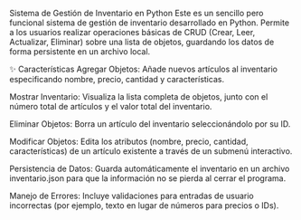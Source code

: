 Sistema de Gestión de Inventario en Python
Este es un sencillo pero funcional sistema de gestión de inventario desarrollado en Python. Permite a los usuarios realizar operaciones básicas de CRUD (Crear, Leer, Actualizar, Eliminar) sobre una lista de objetos, guardando los datos de forma persistente en un archivo local.

✨ Características
Agregar Objetos: Añade nuevos artículos al inventario especificando nombre, precio, cantidad y características.

Mostrar Inventario: Visualiza la lista completa de objetos, junto con el número total de artículos y el valor total del inventario.

Eliminar Objetos: Borra un artículo del inventario seleccionándolo por su ID.

Modificar Objetos: Edita los atributos (nombre, precio, cantidad, características) de un artículo existente a través de un submenú interactivo.

Persistencia de Datos: Guarda automáticamente el inventario en un archivo inventario.json para que la información no se pierda al cerrar el programa.

Manejo de Errores: Incluye validaciones para entradas de usuario incorrectas (por ejemplo, texto en lugar de números para precios o IDs).